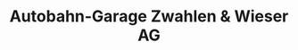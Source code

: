 ---
title: "Autobahn-Garage Zwahlen & Wieser AG"
url: /lyss/autobahn-garage-zwahlen-und-wieser-ag/
shop: Autohaus
---